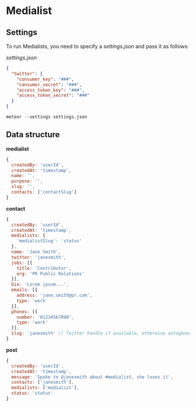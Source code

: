 # Medialist

## Settings

To run Medialists, you need to specify a *settings.json* and pass it as follows:

*settings.json*
```json
{
  "twitter": {
    "consumer_key": "###",
    "consumer_secret": "###",
    "access_token_key": "###",
    "access_token_secret": "###"
  }
}
```

```shell
meteor --settings settings.json
```

## Data structure

**medialist**

```js
{
  createdBy: 'userId',
  createdAt: 'timestamp',
  name: '',
  purpose: '',
  slug: '',
  contacts: ['contactSlug']
}
```


**contact**

```js
{
  createdBy: 'userId',
  createdAt: 'timestamp',
  medialists: {
    'medialistSlug': 'status'
  },
  name: 'Jane Smith',
  twitter: 'janesmith',
  jobs: [{
    title: 'Contributor',
    org: 'PR Public Relations'
  }],
  bio: 'Lorem ipsum...',
  emails: [{
    address: 'jane.smith@pr.com',
    type: 'work'
  }],
  phones: [{
    number: '01234567890',
    type: 'work'
  }],
  slug: 'janesmith' // Twitter handle if available, otherwise autogenerated
}
```

**post**

```js
{
  createdBy: 'userId',
  createdAt: 'timestamp',
  message: 'Spoke to @janesmith about #medialist, she loves it',
  contacts: ['janesmith'],
  medialists: ['medialist'],
  status: 'status'
}
```
